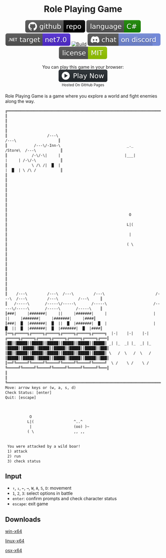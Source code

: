 <h1 align="center">
	Role Playing Game
</h1>

<p align="center">
	<a href="https://github.com/dotnet/dotnet-console-games"><img src="../../.github/resources/github-repo-black.svg" alt="GitHub repo"></a>
	<a href="https://docs.microsoft.com/en-us/dotnet/csharp/"><img src="../../.github/resources/language-csharp.svg" alt="Language C#"></a>
	<a href="https://dotnet.microsoft.com/download" title="Target Framework" alt="Target Framework"><img src="../../.github/resources/dotnet-badge.svg" /></a>
	<a href="https://github.com/dotnet/dotnet-console-games/actions"><img src="https://github.com/dotnet/dotnet-console-games/workflows/Role%20Playing%20Game%20Build/badge.svg" title="Goto Build" alt="Build"></a>
	<a href="https://discord.gg/4XbQbwF"><img src="../../.github/resources/discord-badge.svg" title="Go To Discord Server" alt="Discord"></a>
	<a href="../../LICENSE"><img src="../../.github/resources/license-MIT-green.svg" alt="License"></a>
</p>

<p align="center">
	You can play this game in your browser:
	<br />
	<a href="https://dotnet.github.io/dotnet-console-games/Role%20Playing%20Game" alt="Play Now">
		<sub><img height="40"src="../../.github/resources/play-badge.svg" alt="Play Now"></sub>
	</a>
	<br />
	<sup>Hosted On GitHub Pages</sup>
</p>

Role Playing Game is a game where you explore a world and fight enemies along the way.

```
╔════════════════════════════════════════════════════════════════════════════════════════════════════════════════╗
║                                                                                                                ║
║                                                                                                                ║
║                  /---\                                                                 /---\                   ║
║            /---\/-Inn-\                              _._                              /Store\  /---\           ║
║           /-\/-\|     |                             |___|                             |     | /-\/-\           ║
║           \ /\ /|  █  |                                                               |  █  | \ /\ /           ║
║                                                                                                                ║
║                                                                                                                ║
║                                                                                                                ║
║                                                                                                                ║
║                                                       O                                                        ║
║                                                      L|(                                                       ║
║                                                       |                                                        ║
║                                                      ( \                                                       ║
║                                                                                                                ║
║                                                                                                                ║
║                                                                                                                ║
║                                                                                                                ║
║    /---\         /---\  /---\         /---\                       /---\  /---\         /---\         /---\     ║
║   /-----\       /-----\/-----\       /-----\                     /-----\/-----\       /-----\       /-----\    ║
║###|     |#######|     ||     |#######|     |                     |     ||     |#######|     |#######|     |####║
║###|  █  |#######|  █  ||  █  |#######|  █  |                     |  █  ||  █  |#######|  █  |#######|  █  |####║
║══╗╔═════╗╔═════╗╔═════╗╔═════╗╔═════╗╔═════╗  |-|    |-|    |-|  ╔═════╗╔═════╗╔═════╗╔═════╗╔═════╗╔═════╗╔═══║
║██║║█████║║█████║║█████║║█████║║█████║║█████║ _| |_  _| |_  _| |_ ║█████║║█████║║█████║║█████║║█████║║█████║║███║
║██║║█████║║█████║║█████║║█████║║█████║║█████║ \   /  \   /  \   / ║█████║║█████║║█████║║█████║║█████║║█████║║███║
║══╝╚═════╝╚═════╝╚═════╝╚═════╝╚═════╝╚═════╝  \ /    \ /    \ /  ╚═════╝╚═════╝╚═════╝╚═════╝╚═════╝╚═════╝╚═══║
║                                                                                                                ║
╚════════════════════════════════════════════════════════════════════════════════════════════════════════════════╝
Move: arrow keys or (w, a, s, d)                                                                                  
Check Status: [enter]                                                                                             
Quit: [escape]                                                                                                    
```

```


           O
          L|(                  ^..^
           |                   (oo) )~
          ( \                  ,, ,,


 You were attacked by a wild boar!
 1) attack
 2) run
 3) check status
```

## Input

- `↑`, `↓`, `←`, `→`, `W`, `A`, `S`, `D`: movement
- `1`, `2`, `3`: select options in battle
- `enter`: confirm prompts and check character status
- `escape`: exit game

## Downloads

[win-x64](https://github.com/dotnet/dotnet-console-games/raw/binaries/win-x64/Role%20Playing%20Game.exe)

[linux-x64](https://github.com/dotnet/dotnet-console-games/raw/binaries/linux-x64/Role%20Playing%20Game)

[osx-x64](https://github.com/dotnet/dotnet-console-games/raw/binaries/osx-x64/Role%20Playing%20Game)
